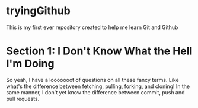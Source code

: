 # tryingGithub
This is my first ever repository created to help me learn Git and Github

# Section 1: I Don't Know What the Hell I'm Doing
So yeah, I have a looooooot of questions on all these fancy terms. Like what's the difference between fetching, pulling, forking, and cloning! 
In the same manner, I don't yet know the difference between commit, push and pull requests.
